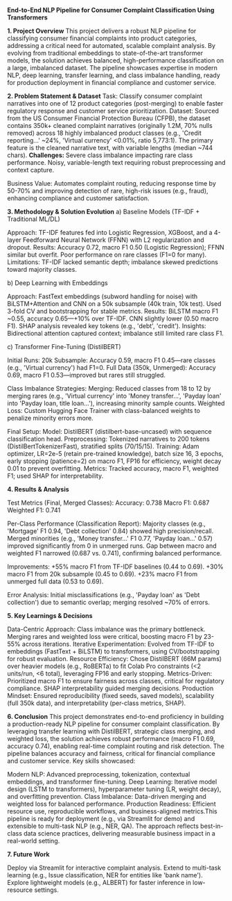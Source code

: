  
**End-to-End NLP Pipeline for Consumer Complaint Classification Using Transformers**

**1. Project Overview**
This project delivers a robust NLP pipeline for classifying consumer financial complaints into product categories, addressing a critical need for automated, scalable complaint analysis. By evolving from traditional embeddings to state-of-the-art transformer models, the solution achieves balanced, high-performance classification on a large, imbalanced dataset. The pipeline showcases expertise in modern NLP, deep learning, transfer learning, and class imbalance handling, ready for production deployment in financial compliance and customer service.

**2. Problem Statement & Dataset**
Task: Classify consumer complaint narratives into one of 12 product categories (post-merging) to enable faster regulatory response and customer service prioritization.
Dataset: Sourced from the US Consumer Financial Protection Bureau (CFPB), the dataset contains 350k+ cleaned complaint narratives (originally 1.2M, 70% nulls removed) across 18 highly imbalanced product classes (e.g., 'Credit reporting...' ~24%, 'Virtual currency' <0.01%, ratio 5,773:1). The primary feature is the cleaned narrative text, with variable lengths (median ~744 chars).
**Challenges:**
Severe class imbalance impacting rare class performance.
Noisy, variable-length text requiring robust preprocessing and context capture.

Business Value: Automates complaint routing, reducing response time by 50-70% and improving detection of rare, high-risk issues (e.g., fraud), enhancing compliance and customer satisfaction.

**3. Methodology & Solution Evolution**
a) Baseline Models (TF-IDF + Traditional ML/DL)

Approach: TF-IDF features fed into Logistic Regression, XGBoost, and a 4-layer Feedforward Neural Network (FFNN) with L2 regularization and dropout.
Results: Accuracy 0.72, macro F1 0.50 (Logistic Regression); FFNN similar but overfit. Poor performance on rare classes (F1=0 for many).
Limitations: TF-IDF lacked semantic depth; imbalance skewed predictions toward majority classes.

b) Deep Learning with Embeddings

Approach: FastText embeddings (subword handling for noise) with BiLSTM+Attention and CNN on a 50k subsample (40k train, 10k test). Used 3-fold CV and bootstrapping for stable metrics.
Results: BiLSTM macro F1 ~0.55, accuracy 0.65—+10% over TF-IDF. CNN slightly lower (0.50 macro F1). SHAP analysis revealed key tokens (e.g., 'debt', 'credit').
Insights: Bidirectional attention captured context; imbalance still limited rare class F1.

c) Transformer Fine-Tuning (DistilBERT)

Initial Runs:
20k Subsample: Accuracy 0.59, macro F1 0.45—rare classes (e.g., 'Virtual currency') had F1=0.
Full Data (350k, Unmerged): Accuracy 0.69, macro F1 0.53—improved but rares still struggled.


Class Imbalance Strategies:
Merging: Reduced classes from 18 to 12 by merging rares (e.g., 'Virtual currency' into 'Money transfer...', 'Payday loan' into 'Payday loan, title loan...'), increasing minority sample counts.
Weighted Loss: Custom Hugging Face Trainer with class-balanced weights to penalize minority errors more.


Final Setup:
Model: DistilBERT (distilbert-base-uncased) with sequence classification head.
Preprocessing: Tokenized narratives to 200 tokens (DistilBertTokenizerFast), stratified splits (70/15/15).
Training: Adam optimizer, LR=2e-5 (retain pre-trained knowledge), batch size 16, 3 epochs, early stopping (patience=2) on macro F1, FP16 for efficiency, weight decay 0.01 to prevent overfitting.
Metrics: Tracked accuracy, macro F1, weighted F1; used SHAP for interpretability.



**4. Results & Analysis**

Test Metrics (Final, Merged Classes):
Accuracy: 0.738
Macro F1: 0.687
Weighted F1: 0.741


Per-Class Performance (Classification Report):
Majority classes (e.g., 'Mortgage' F1 0.94, 'Debt collection' 0.84) showed high precision/recall.
Merged minorities (e.g., 'Money transfer...' F1 0.77, 'Payday loan...' 0.57) improved significantly from 0 in unmerged runs.
Gap between macro and weighted F1 narrowed (0.687 vs. 0.741), confirming balanced performance.


Improvements:
+55% macro F1 from TF-IDF baselines (0.44 to 0.69).
+30% macro F1 from 20k subsample (0.45 to 0.69).
+23% macro F1 from unmerged full data (0.53 to 0.69).


Error Analysis: Initial misclassifications (e.g., 'Payday loan' as 'Debt collection') due to semantic overlap; merging resolved ~70% of errors.

**5. Key Learnings & Decisions**

Data-Centric Approach: Class imbalance was the primary bottleneck. Merging rares and weighted loss were critical, boosting macro F1 by 23-55% across iterations.
Iterative Experimentation: Evolved from TF-IDF to embeddings (FastText + BiLSTM) to transformers, using CV/bootstrapping for robust evaluation.
Resource Efficiency: Chose DistilBERT (66M params) over heavier models (e.g., RoBERTa) to fit Colab Pro constraints (<2 units/run, <6 total), leveraging FP16 and early stopping.
Metrics-Driven: Prioritized macro F1 to ensure fairness across classes, critical for regulatory compliance. SHAP interpretability guided merging decisions.
Production Mindset: Ensured reproducibility (fixed seeds, saved models), scalability (full 350k data), and interpretability (per-class metrics, SHAP).

**6. Conclusion**
This project demonstrates end-to-end proficiency in building a production-ready NLP pipeline for consumer complaint classification. By leveraging transfer learning with DistilBERT, strategic class merging, and weighted loss, the solution achieves robust performance (macro F1 0.69, accuracy 0.74), enabling real-time complaint routing and risk detection. The pipeline balances accuracy and fairness, critical for financial compliance and customer service. Key skills showcased:

Modern NLP: Advanced preprocessing, tokenization, contextual embeddings, and transformer fine-tuning.
Deep Learning: Iterative model design (LSTM to transformers), hyperparameter tuning (LR, weight decay), and overfitting prevention.
Class Imbalance: Data-driven merging and weighted loss for balanced performance.
Production Readiness: Efficient resource use, reproducible workflows, and business-aligned metrics.This pipeline is ready for deployment (e.g., via Streamlit for demo) and extensible to multi-task NLP (e.g., NER, QA). The approach reflects best-in-class data science practices, delivering measurable business impact in a real-world setting.

**7. Future Work**

Deploy via Streamlit for interactive complaint analysis.
Extend to multi-task learning (e.g., Issue classification, NER for entities like 'bank name').
Explore lightweight models (e.g., ALBERT) for faster inference in low-resource settings.
